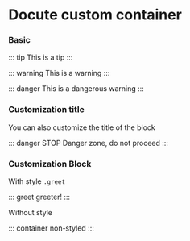 # Docute custom container

### Basic

::: tip
This is a tip
:::

::: warning
This is a warning
:::

::: danger
This is a dangerous warning
:::

### Customization title

You can also customize the title of the block

::: danger STOP
Danger zone, do not proceed
:::

### Customization Block

With style `.greet`

::: greet
greeter!
:::

Without style

::: container
non-styled
:::
